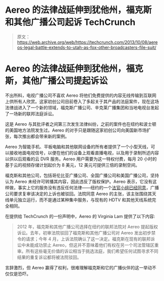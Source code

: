 # Aereo 的法律战延伸到犹他州，福克斯和其他广播公司起诉 TechCrunch

> 原文：<https://web.archive.org/web/https://techcrunch.com/2013/10/08/aereos-legal-battle-extends-to-utah-as-fox-other-broadcasters-file-suit/>

# Aereo 的法律战延伸到犹他州，福克斯，其他广播公司提起诉讼

不出所料，电视广播公司不喜欢 Aereo 将他们免费提供的内容无线传输到互联网上供所有人欣赏。这家初创公司目前卷入了多起关于其产品的法庭案件，现在这场法律战进入了一个新的领域，福克斯广播公司、辛克莱广播集团和当地电视台发起了一场新的联邦法庭诉讼。

这是 Aereo 与其批评者之间第三次发生法律纠纷，之前的案件也在纽约和波士顿的美国地方法院发生过。Aereo 的对手只是跟随这家初创公司向美国新市场扩张，每次推出都会带来新的案例。

Aereo 为智能手机、平板电脑和其他联网设备的所有者提供了一个小型天线，可以接收地面电视信号，以便在他们的设备上观看直播电视，以及用于录制所述内容以供以后观看的云 DVR 服务。Aereo 用户需要为这一特权付费，每月 20 小时的基于云的视频存储计划起价为 8 美元，12 美元可提供三倍的录制空间。

福克斯和其他公司，包括哥伦比亚广播公司、全国广播公司和美国广播公司，坚持认为 Aereo 未经许可转播其内容，因此违反了版权保护。Aereo 表示，它没有这样做，事实上它的服务没有违反任何法律——纽约的一个[法官小组已经同意](https://web.archive.org/web/20221006010302/https://beta.techcrunch.com/2013/04/01/aereo-scores-a-big-victory-in-court-as-tv-network-appeal-of-earlier-decision-rejected/)，广播公司要求复审该决定的上诉也被驳回。法院同意 Aereo 的主张，该主张围绕其天线单元独立运行，而不是通过某种集中服务，与现有的 HDTV 和其他天线系统完全相同。

在提供给 TechCrunch 的一份声明中，Aereo 的 Virginia Lam 提供了以下内容:

> 2012 年，福克斯和其他广播公司选择在纽约的联邦法院对 Aereo 提起版权诉讼。去年，初审法院驳回了福克斯和其他广播公司对 Aereo 发出初步禁令的请求；今年 4 月，上诉法院确认了这一决定。福克斯在现有的联邦诉讼中未能成功禁止 Aereo，但这并不意味着他们有权在另一个司法管辖区重审。所有这些毫无价值的诉讼相当于挑选法庭，我们希望任何试图寻求不同结果的重复诉讼都将被法院驳回。

言辞激烈，但 Aereo 赢得了权利，很难理解福克斯和它的广播伙伴的这一举动不仅仅是恐吓。